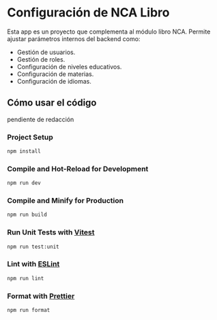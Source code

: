 # Configuración de NCA Libro

Esta app es un proyecto que complementa al módulo libro NCA. Permite ajustar parámetros internos del backend como:

-   Gestión de usuarios.
-   Gestión de roles.
-   Configuración de niveles educativos.
-   Configuración de materias.
-   Configuración de idiomas.

## Cómo usar el código

pendiente de redacción

### Project Setup

```sh
npm install
```

### Compile and Hot-Reload for Development

```sh
npm run dev
```

### Compile and Minify for Production

```sh
npm run build
```

### Run Unit Tests with [Vitest](https://vitest.dev/)

```sh
npm run test:unit
```

### Lint with [ESLint](https://eslint.org/)

```sh
npm run lint
```

### Format with [Prettier](https://prettier.io/)

```sh
npm run format
```
